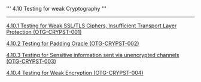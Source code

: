 ''' 4.10 Testing for weak Cryptography '''

------------------------------------------------------------------------

[ 4.10.1 Testing for Weak SSL/TLS Ciphers, Insufficient Transport Layer Protection (OTG-CRYPST-001)](4.10.1%20Testing%20for%20Weak%20SSL%20TLS%20Ciphers%2C%20Insufficient%20Transport%20Layer%20Protection%20(OTG-CRYPST-001).md)

[ 4.10.2 Testing for Padding Oracle (OTG-CRYPST-002)](4.10.2%20Testing%20for%20Padding%20Oracle%20(OTG-CRYPST-002).md)

[4.10.3 Testing for Sensitive information sent via unencrypted channels (OTG-CRYPST-003)](4.10.3%20Testing%20for%20Sensitive%20information%20sent%20via%20unencrypted%20channels%20(OTG-CRYPST-003).md)

[4.10.4 Testing for Weak Encryption (OTG-CRYPST-004)](4.10.4%20Testing%20for%20Weak%20Encryption%20(OTG-CRYPST-004).md)
